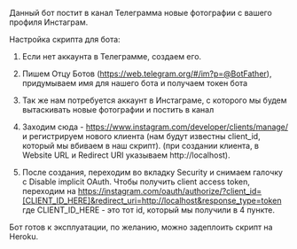 Данный бот постит в канал Телеграмма новые фотографии с вашего профиля Инстаграм. 

Настройка скрипта для бота:

1) Если нет аккаунта в Телеграмме, создаем его.

2) Пишем Отцу Ботов (https://web.telegram.org/#/im?p=@BotFather), придумываем имя для нашего бота и получаем токен бота

3) Так же нам потребуется аккаунт в Инстаграме, с которого мы будем вытаскивать новые фотографии и постить в канал

4) Заходим сюда - https://www.instagram.com/developer/clients/manage/ и регистрируем нового клиента (нам будут известны client_id, который мы вбиваем в наш скрипт). (при создании клиента, в Website URL и Redirect URI указываем  http://localhost).

5) После создания, переходим во вкладку Security и снимаем галочку с Disable implicit OAuth. Чтобы получить client access token, переходим на https://instagram.com/oauth/authorize/?client_id=[CLIENT_ID_HERE]&redirect_uri=http://localhost&response_type=token 
где CLIENT_ID_HERE - это тот id, который мы получили в 4 пункте. 

Бот готов к эксплуатации, по желанию, можно задеплоить скрипт на Heroku. 
